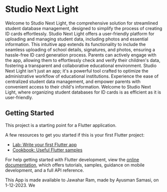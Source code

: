 # Studio Next Light

Welcome to Studio Next Light, the comprehensive solution for streamlined student database management, designed to simplify the process of creating ID cards effortlessly. Studio Next Light offers a user-friendly platform for uploading and managing student data, including photos and essential information. This intuitive app extends its functionality to include the seamless uploading of school details, signatures, and photos, ensuring a hassle-free ID card generation process. Parents can actively engage with the app, allowing them to effortlessly check and verify their children's data, fostering a transparent and collaborative educational environment. Studio Next Light isn't just an app; it's a powerful tool crafted to optimize the administrative workflow of educational institutions. Experience the ease of centralized student data management, and empower parents with convenient access to their child's information. Welcome to Studio Next Light, where organizing student databases for ID cards is as efficient as it is user-friendly.


## Getting Started

This project is a starting point for a Flutter application.

A few resources to get you started if this is your first Flutter project:

- [Lab: Write your first Flutter app](https://docs.flutter.dev/get-started/codelab)
- [Cookbook: Useful Flutter samples](https://docs.flutter.dev/cookbook)

For help getting started with Flutter development, view the
[online documentation](https://docs.flutter.dev/), which offers tutorials,
samples, guidance on mobile development, and a full API reference.

This App is made available to Jawahar Ram, made by Ayusman Samasi, on 1-12-2023. We 
